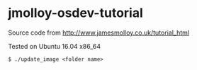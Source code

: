 # jmolloy-osdev-tutorial
Source code from http://www.jamesmolloy.co.uk/tutorial_html

Tested on Ubuntu 16.04 x86_64


```
$ ./update_image <folder name>
```
